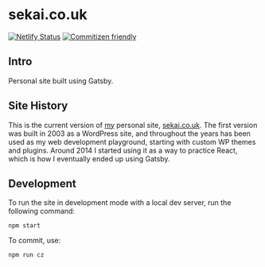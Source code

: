 # sekai.co.uk

[![Netlify Status](https://api.netlify.com/api/v1/badges/d6a997b1-ec9f-4495-a864-c72b1038a8b6/deploy-status)](https://app.netlify.com/sites/sekaicouk/deploys)
[![Commitizen friendly](https://img.shields.io/badge/commitizen-friendly-brightgreen.svg)](http://commitizen.github.io/cz-cli/)

## Intro

Personal site built using Gatsby.

## Site History

This is the current version of [my](https://github.com/mikachan/) personal site, [sekai.co.uk](https://sekai.co.uk). The first version was built in 2003 as a WordPress site, and throughout the years has been used as my web development playground, starting with custom WP themes and plugins. Around 2014 I started using it as a way to practice React, which is how I eventually ended up using Gatsby.

## Development
To run the site in development mode with a local dev server, run the following command:

``` shell
npm start
```

To commit, use:

``` shell
npm run cz
```
